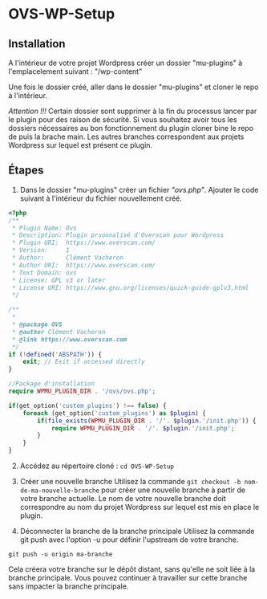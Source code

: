 # OVS-WP-Setup

## Installation

A l'intérieur de votre projet Wordpress créer un dossier "mu-plugins" à l'emplacelement suivant : "/wp-content"

Une fois le dossier créé, aller dans le dossier "mu-plugins" et cloner le repo à l'intérieur.

_Attention !!!_
Certain dossier sont supprimer à la fin du processus lancer par le plugin pour des raison de sécurité. Si vous souhaitez avoir tous les dossiers nécessaires au bon fonctionnement du plugin cloner bine le repo de puis la brache main. Les autres branches correspondent aux projets Wordpress sur lequel est présent ce plugin.

## Étapes

1. Dans le dossier "mu-plugins" créer un fichier _"ovs.php"_. Ajouter le code suivant à l'intérieur du fichier nouvellement créé.

```php
<?php
/**
 * Plugin Name: Ovs
 * Description: Plugin prsonnalisé d'Overscan pour Wordpress
 * Plugin URI:  https://www.overscan.com/
 * Version:     1
 * Author:      Clément Vacheron
 * Author URI:  https://www.overscan.com/
 * Text Domain: ovs
 * License: GPL v3 or later
 * License URI: https://www.gnu.org/licenses/quick-guide-gplv3.html
 */

/**
 *
 * @package OVS
 * @author Clément Vacheron
 * @link https://www.overscan.com
 */
if (!defined('ABSPATH')) {
    exit; // Exit if accessed directly
}

//Package d'installation
require WPMU_PLUGIN_DIR . '/ovs/ovs.php';

if(get_option('custom_plugins') !== false) {
    foreach (get_option('custom_plugins') as $plugin) {
        if(file_exists(WPMU_PLUGIN_DIR . '/'. $plugin.'/init.php')) {
            require WPMU_PLUGIN_DIR . '/'. $plugin.'/init.php';
        }
    }
}
```

2. Accédez au répertoire cloné :
     `cd OVS-WP-Setup`

3. Créer une nouvelle branche
   Utilisez la commande `git checkout -b nom-de-ma-nouvelle-branche` pour créer une nouvelle branche à partir de votre branche actuelle. Le nom de votre nouvelle branche doit correspondre au nom du projet Wordpress sur lequel est mis en place le plugin.

4. Déconnecter la branche de la branche principale
   Utilisez la commande git push avec l'option -u pour définir l'upstream de votre branche.

`git push -u origin ma-branche`

Cela créera votre branche sur le dépôt distant, sans qu'elle ne soit liée à la branche principale. Vous pouvez continuer à travailler sur cette branche sans impacter la branche principale.

```

```
